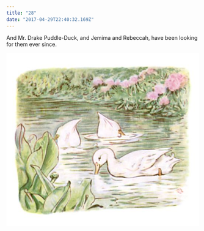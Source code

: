 ```yaml
---
title: "28"
date: "2017-04-29T22:40:32.169Z"
---
```


And Mr. Drake Puddle-Duck, and Jemima and Rebeccah, have been looking for them ever since.

![Kittens playing](./tom58.jpg)
